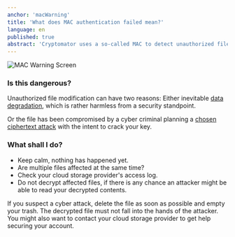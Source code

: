 ```yaml
---
anchor: 'macWarning'
title: 'What does MAC authentication failed mean?'
language: en
published: true
abstract: 'Cryptomator uses a so-called MAC to detect unauthorized file changes. In this case the file or files listed in this dialog did change.'
---
```

<img src="/img/faq/macWarning.png" srcset="/img/faq/macWarning.png 1x, /img/faq/macWarning@2x.png 2x" alt="MAC Warning Screen" />

### Is this dangerous?
Unauthorized file modification can have two reasons: Either inevitable <a href="http://en.wikipedia.org/wiki/Data_degradation" target="_blank">data degradation</a>, which is rather harmless from a security standpoint.

Or the file has been compromised by a cyber criminal planning a <a href="http://en.wikipedia.org/wiki/Chosen-ciphertext_attack" target="_blank">chosen ciphertext attack</a> with the intent to crack your key.

### What shall I do?
* Keep calm, nothing has happened yet.
* Are multiple files affected at the same time?
* Check your cloud storage provider's access log.
* Do not decrypt affected files, if there is any chance an attacker might be able to read your decrypted contents.

If you suspect a cyber attack, delete the file as soon as possible and empty your trash. The decrypted file must not fall into the hands of the attacker. You might also want to contact your cloud storage provider to get help securing your account.
